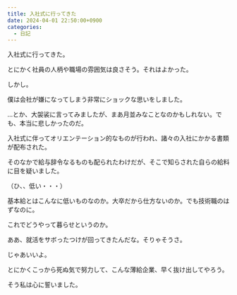 ```yaml
---
title: 入社式に行ってきた
date: 2024-04-01 22:50:00+0900
categories:
  - 日記
---
```


入社式に行ってきた。

とにかく社員の人柄や職場の雰囲気は良さそう。それはよかった。

しかし。

僕は会社が嫌になってしまう非常にショックな思いをしました。

…とか、大袈裟に言ってみましたが、まあ月並みなことなのかもしれない。でも、本当に悲しかったのだ。

入社式に伴ってオリエンテーション的なものが行われ、諸々の入社にかかる書類が配布された。

そのなかで給与辞令なるものも配られたわけだが、そこで知らされた自らの給料に目を疑いました。

（ひ、、低い・・・）

基本給とはこんなに低いものなのか。大卒だから仕方ないのか。でも技術職のはずなのに。

これでどうやって暮らせというのか。

ああ、就活をサボったつけが回ってきたんだな。そりゃそうさ。

じゃあいいよ。

とにかくこっから死ぬ気で努力して、こんな薄給企業、早く抜け出してやろう。

そう私は心に誓いました。